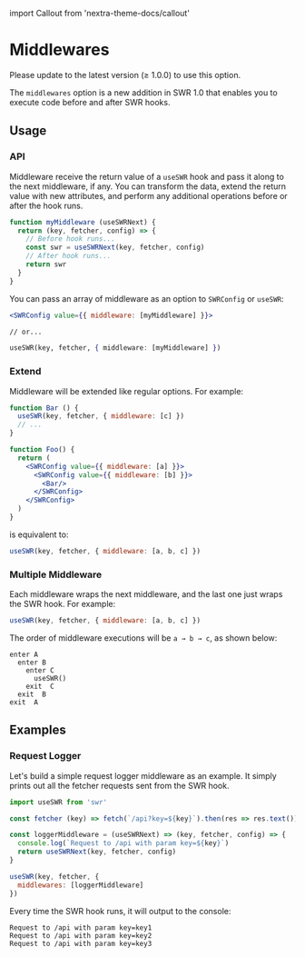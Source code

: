 import Callout from 'nextra-theme-docs/callout'

# Middlewares

<Callout emoji="✅">
  Please update to the latest version (≥ 1.0.0) to use this option.
</Callout>

The `middlewares` option is a new addition in SWR 1.0 that enables you to execute code before and after SWR hooks.

## Usage

### API

Middleware receive the return value of a `useSWR` hook and pass it along to the next middleware, if any. You can transform the data, extend the return value with new attributes, and perform any additional operations before or after the hook runs.

```jsx
function myMiddleware (useSWRNext) {
  return (key, fetcher, config) => {
    // Before hook runs...
    const swr = useSWRNext(key, fetcher, config)
    // After hook runs...
    return swr
  }
}
```

You can pass an array of middleware as an option to `SWRConfig` or `useSWR`:

```jsx
<SWRConfig value={{ middleware: [myMiddleware] }}>

// or...

useSWR(key, fetcher, { middleware: [myMiddleware] })
```

### Extend

Middleware will be extended like regular options. For example:

```jsx
function Bar () {
  useSWR(key, fetcher, { middleware: [c] })
  // ...
}

function Foo() {
  return (
    <SWRConfig value={{ middleware: [a] }}>
      <SWRConfig value={{ middleware: [b] }}>
        <Bar/>
      </SWRConfig>
    </SWRConfig>
  )
}
```

is equivalent to:

```js
useSWR(key, fetcher, { middleware: [a, b, c] })
```

### Multiple Middleware

Each middleware wraps the next middleware, and the last one just wraps the SWR hook. For example:

```jsx
useSWR(key, fetcher, { middleware: [a, b, c] })
```

The order of middleware executions will be `a → b → c`, as shown below:

```
enter A
  enter B
    enter C
      useSWR()
    exit  C
  exit  B
exit  A
```

## Examples

### Request Logger

Let's build a simple request logger middleware as an example. It simply prints out all the fetcher requests sent from the SWR hook.


```jsx
import useSWR from 'swr'

const fetcher (key) => fetch(`/api?key=${key}`).then(res => res.text())

const loggerMiddleware = (useSWRNext) => (key, fetcher, config) => {
  console.log(`Request to /api with param key=${key}`)
  return useSWRNext(key, fetcher, config)
}

useSWR(key, fetcher, {
  middlewares: [loggerMiddleware]
})
```

Every time the SWR hook runs, it will output to the console:

```
Request to /api with param key=key1
Request to /api with param key=key2
Request to /api with param key=key3
```
